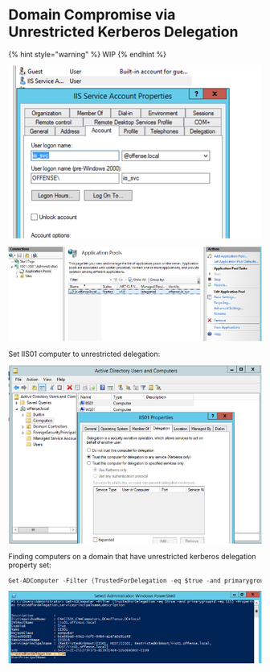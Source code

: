 # Domain Compromise via Unrestricted Kerberos Delegation

{% hint style="warning" %}
WIP
{% endhint %}

![](../.gitbook/assets/screenshot-from-2018-10-29-23-01-49.png)

![](../.gitbook/assets/screenshot-from-2018-10-29-23-02-51.png)

Set IIS01 computer to unrestricted delegation:

![](../.gitbook/assets/screenshot-from-2018-10-29-22-50-27.png)

Finding computers on a domain that have unrestricted kerberos delegation property set:

```csharp
Get-ADComputer -Filter {TrustedForDelegation -eq $true -and primarygroupid -eq 515} -Properties trustedfordelegation,serviceprincipalname,description
```

![](../.gitbook/assets/screenshot-from-2018-10-29-23-08-06.png)





